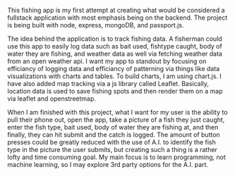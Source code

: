 This fishing app is my first attempt at creating what would be considered a fullstack application with most emphasis being on the backend. The project is being built with node, express, mongoDB, and passport.js. 

The idea behind the application is to track fishing data. A fisherman could use this app to easily log data such as bait used, fishtype caught, body of water they are fishing, and weather data as well via fetching weather data from an open weather api. 
I want my app to standout by focusing on efficiancy of logging data and efficiancy of patterning via things like data visualizations with charts and tables. To build charts, I am using chart.js. I have also added map tracking via a js library called Leaflet. 
Basically, location data is used to save fishing spots and then render them on a map via leaflet and openstreetmap. 

When I am finished with this project, what I want for my user is the ability to pull their phone out, open the app, take a picture of a fish they just caught, enter the fish type, bait used, body of water they are fishing at, and then finally, they can hit submit 
and the catch is logged. The amount of button presses could be greatly reduced with the use of A.I. to identify the fish type in the picture the user submits, but creating such a thing is a rather lofty and time consuming goal. My main focus is to learn programming,
not machine learning, so I may explore 3rd party options for the A.I. part. 
